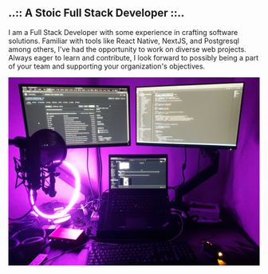 ## ..:: A Stoic Full Stack Developer ::..

I am a Full Stack Developer with some experience in crafting software solutions. Familiar with tools like React Native, NextJS, and Postgresql among others, I've had the opportunity to work on diverse web projects. Always eager to learn and contribute, I look forward to possibly being a part of your team and supporting your organization's objectives.



![mypc](project_images/mypc.jpg "My PC")


